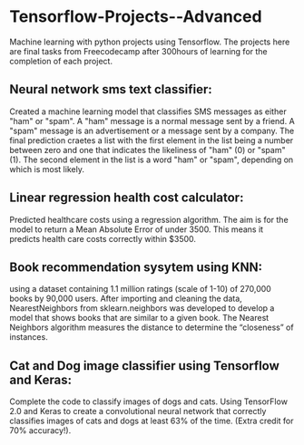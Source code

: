 # Tensorflow-Projects--Advanced
Machine learning with python projects using Tensorflow. The projects here are final tasks from Freecodecamp after 300hours of learning for the completion of each project.

## Neural network sms text classifier:
Created a machine learning model that classifies SMS messages as either "ham" or "spam". A "ham" message is a normal message sent by a friend. A "spam" message is an advertisement or a message sent by a company.
The final prediction craetes a list with the first element in the list being a number between zero and one that indicates the likeliness of "ham" (0) or "spam" (1). The second element in the list is a word "ham" or "spam", depending on which is most likely.

## Linear regression health cost calculator:
Predicted healthcare costs using a regression algorithm. The aim is for the model to return a Mean Absolute Error of under 3500. This means it predicts health care costs correctly within $3500.

## Book recommendation sysytem using KNN:
using a dataset containing 1.1 million ratings (scale of 1-10) of 270,000 books by 90,000 users. After importing and cleaning the data, NearestNeighbors from sklearn.neighbors was developed to develop a model that shows books that are similar to a given book. The Nearest Neighbors algorithm measures the distance to determine the “closeness” of instances.

## Cat and Dog image classifier using Tensorflow and Keras:
Complete the code to classify images of dogs and cats. Using TensorFlow 2.0 and Keras to create a convolutional neural network that correctly classifies images of cats and dogs at least 63% of the time. (Extra credit for 70% accuracy!).
